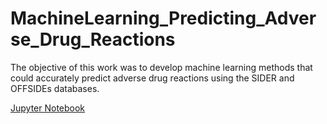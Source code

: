 # MachineLearning_Predicting_Adverse_Drug_Reactions
The objective of this work was to develop machine learning methods that could accurately predict adverse drug reactions using the SIDER and OFFSIDEs databases.

[Jupyter Notebook](https://github.com/SourangshuGhosh/MachineLearning_Predicting_Adverse_Drug_Reactions/blob/master/Predicting%20Adverse%20Drug%20Reactions%20With%20Machine%20Learning.ipynb)
